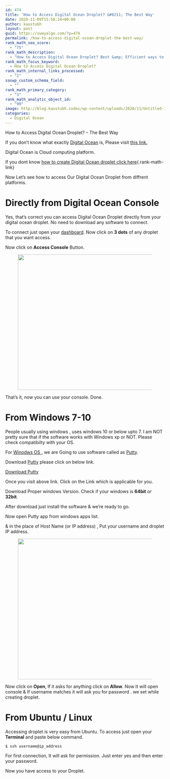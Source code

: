 ```yaml
---
id: 474
title: 'How to Access Digital Ocean Droplet? &#8211; The Best Way'
date: 2020-11-09T15:58:24+00:00
author: kaustubh
layout: post
guid: https://swayalgo.com/?p=474
permalink: /how-to-access-digital-ocean-droplet-the-best-way/
rank_math_seo_score:
  - "75"
rank_math_description:
  - "How to Access Digital Ocean Droplet? Best &amp; Efficient ways to access your Terminal. Don't miss the trick. | Windows | Console | Ubuntu | All Explained."
rank_math_focus_keyword:
  - How to Access Digital Ocean Droplet?
rank_math_internal_links_processed:
  - "1"
saswp_custom_schema_field:
  - ""
rank_math_primary_category:
  - "3"
rank_math_analytic_object_id:
  - "90"
image: http://blog.kaustubh.codes/wp-content/uploads/2020/11/Untitled-1024x4291-1.png
categories:
  - Digital Ocean
---
```

 

How to Access Digital Ocean Droplet? &#8211; The Best Way

If you don&#8217;t know what exactly <a href="https://www.swayalgo.com/digitalocean" target="_blank" aria-label=" (opens in a new tab)" rel="noreferrer noopener" class="rank-math-link">Digital Ocean</a> is, Please visit <a href="https://www.swayalgo.com/digitalocean" target="_blank" aria-label=" (opens in a new tab)" rel="noreferrer noopener" class="rank-math-link">this link.</a>

Digital Ocean is Cloud computing platform.

If you dont know [how to create Digital Ocean droplet click here](https://swayalgo.com/how-to-install-lamp-stack-on-digitalocean-ubuntu-20-04/#Creating_Droplet){.rank-math-link}

Now Let&#8217;s see how to access Our Digital Ocean Droplet from diffrent platforms.



# Directly from Digital Ocean Console

Yes, that&#8217;s correct you can access Digital Ocean Droplet directly from your digital ocean droplet. No need to download any software to connect.

To connect just open your <a href="https://www.swayalgo.com/digitalocean" target="_blank" aria-label=" (opens in a new tab)" rel="noreferrer noopener" class="rank-math-link">dashboard</a>. Now click on **3 dots** of any droplet that you want access.

Now click on **Access Console** Button.<figure class="wp-block-image size-large">

<img loading="lazy" width="1024" height="429" src="https://swayalgo.com/wp-content/uploads/2020/11/Untitled-1024x429.png" alt="" class="wp-image-477" srcset="https://blog.kaustubh.codes/wp-content/uploads/2020/11/Untitled-1024x429.png 1024w, https://blog.kaustubh.codes/wp-content/uploads/2020/11/Untitled-300x126.png 300w, https://blog.kaustubh.codes/wp-content/uploads/2020/11/Untitled-768x322.png 768w, https://blog.kaustubh.codes/wp-content/uploads/2020/11/Untitled.png 1098w" sizes="(max-width: 1024px) 100vw, 1024px" /> </figure> 

That&#8217;s it, now you can use your console. Done.

# From Windows 7-10

People usually using windows , uses windows 10 or below upto 7. I am NOT pretty sure that if the software works with Windows xp or NOT. Please check compatibilty with your OS.

For <a aria-label="Winodws OS  (opens in a new tab)" rel="noreferrer noopener" class="rank-math-link" href="https://en.wikipedia.org/wiki/Microsoft_Windows" target="_blank">Winodws OS </a>, we are Going to use software called as <a aria-label="Putty (opens in a new tab)" rel="noreferrer noopener" class="rank-math-link" href="https://www.putty.org/" target="_blank">Putty</a>.

Download <a rel="noreferrer noopener" class="rank-math-link" href="https://www.putty.org/" target="_blank">Putty</a> please click on below link.

<div class="wp-block-buttons">
  <div class="wp-block-button">
    <a class="wp-block-button__link has-white-color has-vivid-cyan-blue-to-vivid-purple-gradient-background has-text-color has-background" href="https://www.chiark.greenend.org.uk/~sgtatham/putty/latest.html" target="_blank" rel="noreferrer noopener">Download Putty</a>
  </div>
</div>

Once you visit above link. Click on the Link which is applicable for you. 

Download Proper windows Version. Check if your windows is **64bit** or **32bit**.

After download just install the software & we&#8217;re ready to go.

Now open Putty app from windows apps list.

& in the place of Host Name (or IP address) , Put your username and droplet IP address.<figure class="wp-block-image size-large">

<img loading="lazy" width="456" height="445" src="http://blog.kaustubh.codes/wp-content/uploads/2020/11/image.png" alt="" class="wp-image-475" srcset="https://blog.kaustubh.codes/wp-content/uploads/2020/11/image.png 456w, https://blog.kaustubh.codes/wp-content/uploads/2020/11/image-300x293.png 300w" sizes="(max-width: 456px) 100vw, 456px" /> </figure> 

Now click on **Open**, If it asks for anything click on **Allow**. Now It will open console & If username matches it will ask you for password . we set while creating droplet.

# From Ubuntu / Linux

Accessing droplet is very easy from Ubuntu. To access just open your **Terminal** and paste below command.

<pre class="wp-block-code"><code>$ ssh username@ip_address</code></pre>

For first connection, It will ask for permission. Just enter yes and then enter your password.

Now you have access to your Droplet.